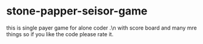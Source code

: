 # stone-papper-seisor-game
this is single payer game for alone coder .\n
with score board and many mre things so if you like the code please rate it.
